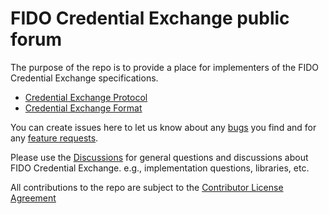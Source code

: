 # FIDO Credential Exchange public forum
The purpose of the repo is to provide a place for implementers of the FIDO Credential Exchange specifications. 
- [Credential Exchange Protocol](https://fidoalliance.org/specs/cx/cxp-v1.0-wd-20240522.html)
- [Credential Exchange Format](https://fidoalliance.org/specs/cx/cxp-v1.0-wd-20240522.html)

You can create issues here to let us know about any [bugs](https://github.com/fido-alliance/credential-exchange-feedback/issues/new?assignees=&labels=&projects=&template=bug-report---.md) you find and for any [feature requests](https://github.com/fido-alliance/credential-exchange-feedback/issues/new?assignees=&labels=New-Feature%2Cneeds-triage&projects=&template=new-content.yml).

Please use the [Discussions](https://github.com/fido-alliance/credential-exchange-feedback/discussions) 
  for general questions and discussions about FIDO Credential Exchange. e.g., implementation questions, libraries, etc.

All contributions to the repo are subject to the [Contributor License Agreement](https://github.com/fido-alliance/credential-exchange-feedback/blob/main/FIDO_CLA.md)
